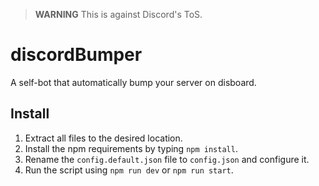 > **WARNING** This is against Discord's ToS.

# discordBumper
A self-bot that automatically bump your server on disboard.

## Install
1. Extract all files to the desired location.
2. Install the npm requirements by typing `npm install`.
3. Rename the `config.default.json` file to `config.json` and configure it.
4. Run the script using `npm run dev` or `npm run start`.
